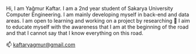 
Hi, I am Yağmur Kaftar. I am a 2nd year student of Sakarya University Computer Engineering. I am mainly developing myself in back-end and data areas. I am open to learning and working on a project by researching 💬 I aim to educate myself with the awareness that I am at the beginning of the road and that I cannot say that I know everything on this road.

📫 kaftaryagmur@gmail.com



